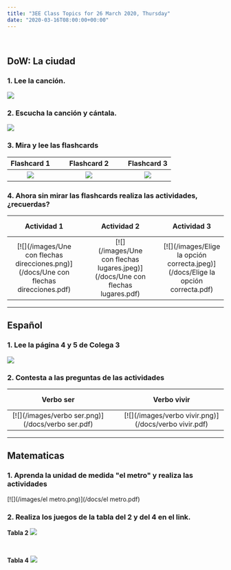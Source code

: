 ```yaml
---
title: "3EE Class Topics for 26 March 2020, Thursday"
date: "2020-03-16T08:00:00+00:00"
---
```


&nbsp;

## DoW: La ciudad

### 1. Lee la canción.

[![](/images/21_lirycs_pasoaladerecha.png)](/docs/21_lirycs_pasoaladerecha.pdf)

### 2. Escucha la canción y cántala.

[![](/images/un_paso_a_la_derecha.png)](https://rockalingua.com/videos/directions-right-left)

### 3. Mira y lee las flashcards

**Flashcard 1** | &nbsp; &nbsp; | **Flashcard 2** | &nbsp; &nbsp; | **Flashcard 3**
:---: | :---: | :---: | :---: | :---:
[![](/images/Flashcard1.jpeg)](/docs/Flashcard1.pdf) | &nbsp; &nbsp; | [![](/images/Flashcard2.jpeg)](/docs/Flashcard2.pdf) | &nbsp; &nbsp; | [![](/images/Flashcard3.jpeg)](/docs/Flashcard3.pdf)

### 4. Ahora sin mirar las flashcards realiza las actividades, ¿recuerdas?

**Actividad 1** | &nbsp; &nbsp; | **Actividad 2** | &nbsp; &nbsp; | **Actividad 3**
:---: | :---: | :---: | :---: | :---:
[![](/images/Une con flechas direcciones.png)](/docs/Une con flechas direcciones.pdf) | &nbsp; &nbsp; | [![](/images/Une con flechas lugares.jpeg)](/docs/Une con flechas lugares.pdf) | &nbsp; &nbsp; | [![](/images/Elige la opción correcta.jpeg)](/docs/Elige la opción correcta.pdf)

<hr>

## Español

### 1. Lee la página 4 y 5 de Colega 3

[![](/images/pagina4y5Colega3.png)](/docs/pagina4y5Colega3.pdf)

### 2. Contesta a las preguntas de las actividades

**Verbo ser** | &nbsp; &nbsp; | **Verbo vivir**
:---: | :---: | :---:
[![](/images/verbo ser.png)](/docs/verbo ser.pdf) | &nbsp; &nbsp; | [![](/images/verbo vivir.png)](/docs/verbo vivir.pdf)

<hr>

## Matematicas

### 1. Aprenda la unidad de medida "el metro" y realiza las actividades

[![](/images/el metro.png)](/docs/el metro.pdf)

### 2. Realiza los juegos de la tabla del 2 y del 4 en el link.

**Tabla 2**
[![](/images/tabla2_ArbolABC.png)](https://arbolabc.com/juegos-tablas-de-multiplicar/tabla-del-2)

&nbsp;

**Tabla 4**
[![](/images/tabla4_ArbolABC.png)](https://arbolabc.com/juegos-tablas-de-multiplicar/tabla-del-4)


<br/>
<br/>

